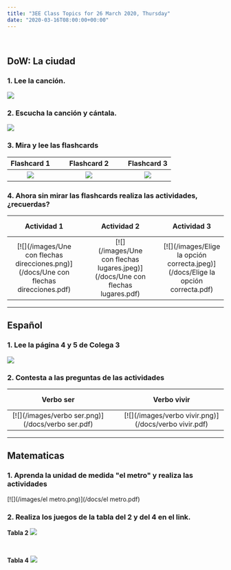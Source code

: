 ```yaml
---
title: "3EE Class Topics for 26 March 2020, Thursday"
date: "2020-03-16T08:00:00+00:00"
---
```


&nbsp;

## DoW: La ciudad

### 1. Lee la canción.

[![](/images/21_lirycs_pasoaladerecha.png)](/docs/21_lirycs_pasoaladerecha.pdf)

### 2. Escucha la canción y cántala.

[![](/images/un_paso_a_la_derecha.png)](https://rockalingua.com/videos/directions-right-left)

### 3. Mira y lee las flashcards

**Flashcard 1** | &nbsp; &nbsp; | **Flashcard 2** | &nbsp; &nbsp; | **Flashcard 3**
:---: | :---: | :---: | :---: | :---:
[![](/images/Flashcard1.jpeg)](/docs/Flashcard1.pdf) | &nbsp; &nbsp; | [![](/images/Flashcard2.jpeg)](/docs/Flashcard2.pdf) | &nbsp; &nbsp; | [![](/images/Flashcard3.jpeg)](/docs/Flashcard3.pdf)

### 4. Ahora sin mirar las flashcards realiza las actividades, ¿recuerdas?

**Actividad 1** | &nbsp; &nbsp; | **Actividad 2** | &nbsp; &nbsp; | **Actividad 3**
:---: | :---: | :---: | :---: | :---:
[![](/images/Une con flechas direcciones.png)](/docs/Une con flechas direcciones.pdf) | &nbsp; &nbsp; | [![](/images/Une con flechas lugares.jpeg)](/docs/Une con flechas lugares.pdf) | &nbsp; &nbsp; | [![](/images/Elige la opción correcta.jpeg)](/docs/Elige la opción correcta.pdf)

<hr>

## Español

### 1. Lee la página 4 y 5 de Colega 3

[![](/images/pagina4y5Colega3.png)](/docs/pagina4y5Colega3.pdf)

### 2. Contesta a las preguntas de las actividades

**Verbo ser** | &nbsp; &nbsp; | **Verbo vivir**
:---: | :---: | :---:
[![](/images/verbo ser.png)](/docs/verbo ser.pdf) | &nbsp; &nbsp; | [![](/images/verbo vivir.png)](/docs/verbo vivir.pdf)

<hr>

## Matematicas

### 1. Aprenda la unidad de medida "el metro" y realiza las actividades

[![](/images/el metro.png)](/docs/el metro.pdf)

### 2. Realiza los juegos de la tabla del 2 y del 4 en el link.

**Tabla 2**
[![](/images/tabla2_ArbolABC.png)](https://arbolabc.com/juegos-tablas-de-multiplicar/tabla-del-2)

&nbsp;

**Tabla 4**
[![](/images/tabla4_ArbolABC.png)](https://arbolabc.com/juegos-tablas-de-multiplicar/tabla-del-4)


<br/>
<br/>

